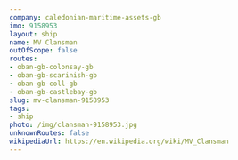 ```yaml
---
company: caledonian-maritime-assets-gb
imo: 9158953
layout: ship
name: MV Clansman
outOfScope: false
routes:
- oban-gb-colonsay-gb
- oban-gb-scarinish-gb
- oban-gb-coll-gb
- oban-gb-castlebay-gb
slug: mv-clansman-9158953
tags:
- ship
photo: /img/clansman-9158953.jpg
unknownRoutes: false
wikipediaUrl: https://en.wikipedia.org/wiki/MV_Clansman
---
```


